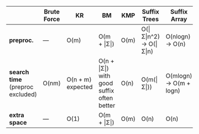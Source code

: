 |               | Brute Force | KR           | BM                         | KMP        | Suffix Trees         | Suffix Array        |
|---------------|-------------|--------------|----------------------------|------------|----------------------|---------------------|
| **preproc.**  | —           | O(m)         | O(m + \|Σ\|)               | O(m)       | O(\|Σ\|n^2) → O(\|Σ\|n) | O(nlogn) → O(n)    |
| **search time** (preproc excluded) | O(nm)      | O(n + m) expected | O(n + \|Σ\|) with good suffix often better | O(n)       | O(m(\|Σ\|))          | O(mlogn) → O(m + logn) |
| **extra space** | —           | O(1)         | O(m + \|Σ\|)               | O(m)       | O(n)                  | O(n)               |
